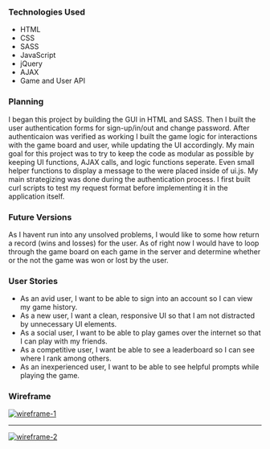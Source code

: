 <h3>Technologies Used</h3>
<ul>
  <li>HTML</li>
  <li>CSS</li>
  <li>SASS</li>
  <li>JavaScript</li>
  <li>jQuery</li>
  <li>AJAX</li>
  <li>Game and User API</li>
</ul>

<h3>Planning</h3>

I began this project by building the GUI in HTML and SASS. Then I built the user authentication forms for sign-up/in/out and change password. After authenticaion was verified as working I built the game logic for interactions with the game board and user, while updating the UI accordingly. My main goal for this project was to try to keep the code as modular as possible by keeping UI functions, AJAX calls, and logic functions seperate. Even small helper functions to display a message to the were placed inside of ui.js. My main strategizing was done during the authentication process. I first built curl scripts to test my request format before implementing it in the application itself.


<h3>Future Versions</h3>

As I havent run into any unsolved problems, I would like to some how return a record (wins and losses) for the user. As of right now I would have to loop through the game board on each game in the server and determine whether or the not the game was won or lost by the user.


<h3>User Stories</h3>
<ul>
  <li>As an avid user, I want to be able to sign into an account so I can view my game history.</li>
  <li>As a new user, I want a clean, responsive UI so that I am not distracted by unnecessary UI elements.</li>
  <li>As a social user, I want to be able to play games over the internet so that I can play with my friends.</li>
  <li>As a competitive user, I want be able to see a leaderboard so I can see where I rank among others.</li>
  <li>As an inexperienced user, I want to be able to see helpful prompts while playing the game.</li>
</ul>

<h3>Wireframe</h3>

<a href="https://imgur.com/GhvgP6l"><img src="https://i.imgur.com/GhvgP6l.jpg?1" title="wireframe-1" /></a>
<hr />
<a href="https://imgur.com/066JWiZ"><img src="https://i.imgur.com/066JWiZ.jpg?1" title="wireframe-2" /></a>
